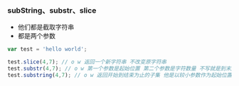 ### subString、substr、slice



* 他们都是截取字符串 
* 都是两个参数



```javascript
var test = 'hello world';

test.slice(4,7); // o w 返回一个新字符串 不改变原字符串
test.substr(4,7); // o w 第一个参数是起始位置 第二个参数是字符数量 不写就是到末尾 不改变原字符
test.substring(4,7); // o w 返回开始到结束为止的子集 他是以较小参数作为起始位置

```

